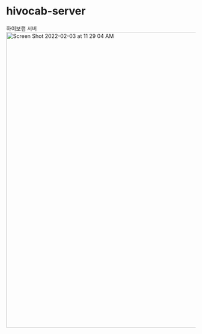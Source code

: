 # hivocab-server
하이보캡 서버
<img width="786" alt="Screen Shot 2022-02-03 at 11 29 04 AM" src="https://user-images.githubusercontent.com/55966036/152271702-98db6949-e045-4604-993a-3072207f5c2c.png">
